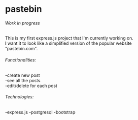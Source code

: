 # pastebin
 ###### Work in progress
This is my first express.js project that I'm currently working on.  
I want it to look like a simplified version of the popular website "pastebin.com".
  ###### Functionalities:
  -create new post  
  -see all the posts  
  -edit/delete for each post
###### Technologies:
  -express.js
  -postgresql
  -bootstrap
